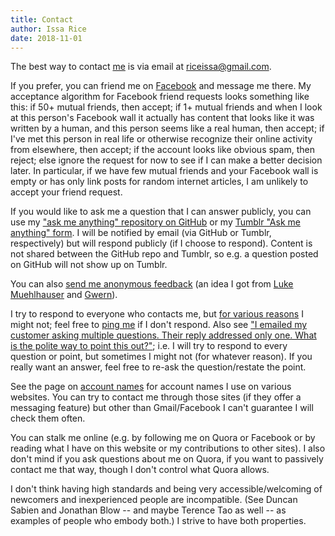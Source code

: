 ```yaml
---
title: Contact
author: Issa Rice
date: 2018-11-01
---
```


The best way to contact [me](about) is via email at [riceissa@gmail.com][email].

If you prefer, you can friend me on [Facebook]() and message me there.
My acceptance algorithm for Facebook friend requests looks something like this:
if 50+ mutual friends, then accept;
if 1+ mutual friends and when I look at this person's Facebook wall it actually has content that looks like it was written by a human, and this person seems like a real human, then accept;
if I've met this person in real life or otherwise recognize their online activity from elsewhere, then accept;
if the account looks like obvious spam, then reject;
else ignore the request for now to see if I can make a better decision later.
In particular, if we have few mutual friends and your Facebook wall is empty or has only link posts for random internet articles, I am unlikely to accept your friend request.

If you would like to ask me a question that I can answer publicly, you can use
my ["ask me anything" repository on GitHub](https://github.com/riceissa/ama) or
my [Tumblr "Ask me anything" form](https://riceissa.tumblr.com/ask). I will be
notified by email (via GitHub or Tumblr, respectively) but will respond publicly (if I choose to
respond).
Content is not shared between the GitHub repo and Tumblr, so e.g. a question
posted on GitHub will not show up on Tumblr.

You can also [send me anonymous feedback][feedback] (an idea I got from [Luke
Muehlhauser][l_feedb] and [Gwern][g_feedb]).

I try to respond to everyone who contacts me, but [for various reasons][noc] I
might not; feel free to [ping me][ping] if I don't respond.
Also see ["I emailed my customer asking multiple questions. Their reply
addressed only one. What is the polite way to point this out?"][multiq]; i.e. I
will try to respond to every question or point, but sometimes I might not (for
whatever reason).
If you really want an answer, feel free to re-ask the question/restate the
point.

See the page on [account names]() for account names I use on various websites.
You can try to contact me through those sites (if they offer a messaging
feature) but other than Gmail/Facebook I can't guarantee I will check them often.

You can stalk me online (e.g. by following me on Quora or Facebook or by
reading what I have on this website or my contributions to other sites).
I also don't mind if you ask questions about me on Quora, if you want to
passively contact me that way, though I don't control what Quora allows.

I don't think having high standards and being very accessible/welcoming of
newcomers and inexperienced people are incompatible.
(See Duncan Sabien and Jonathan Blow -- and maybe Terence Tao as well -- as
examples of people who embody both.)
I strive to have both properties.

[email]: mailto:riceissa@gmail.com
[feedback]: https://docs.google.com/forms/d/1AbwmuMIyzB5X7P4ysL71vGD4WnMxsCKsAZULLc0X7V0/viewform?usp=send_form
[g_feedb]: http://www.gwern.net/About#anonymous-feedback
[l_feedb]: http://lesswrong.com/lw/8bt/tell_me_what_you_think_of_me/
[multiq]: https://workplace.stackexchange.com/questions/44483/i-emailed-my-customer-asking-multiple-questions-their-reply-addressed-only-one
[noc]: http://lesswrong.com/lw/eua/reasons_for_someone_to_ignore_you/ "“Reasons for someone to ‘ignore’ you” by Wei Dai"
[ping]: http://www.inc.com/minda-zetlin/why-you-need-to-be-better-at-following-up.html "The Art of Following Up (Without Being Annoying)"
